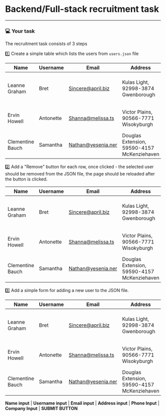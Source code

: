 # Backend/Full-stack recruitment task

----

### 💻   Your task 

The recruitment task consists of 3 steps

1️⃣ Create a simple table which lists the users from `users.json` file

| Name             | Username  | Email              | Address                                     | Phone                 | Company            |
| ---------------- | --------- | ------------------ | ------------------------------------------- | --------------------- | ------------------ |
| Leanne Graham    | Bret      | Sincere@april.biz  | Kulas Light, 92998-3874 Gwenborough         | 1-770-736-8031 x56442 | Romaguera-Crona    |
| Ervin Howell     | Antonette | Shanna@melissa.ts  | Victor Plains, 90566-7771 Wisokyburgh       | 010-692-6593 x09125   | Deckow-Crist       |
| Clementine Bauch | Samantha  | Nathan@yesenia.ner | Douglas Extension, 59590-4157 McKenziehaven | 1-463-123-4447        | Romaguera-Jacobson |

2️⃣ Add a "Remove" button for each row, once clicked - the selected user should be removed from the JSON file, the page should be reloaded after the button is clicked. 

| Name             | Username  | Email              | Address                                     | Phone                 | Company            |                   |
| ---------------- | --------- | ------------------ | ------------------------------------------- | --------------------- | ------------------ | ----------------- |
| Leanne Graham    | Bret      | Sincere@april.biz  | Kulas Light, 92998-3874 Gwenborough         | 1-770-736-8031 x56442 | Romaguera-Crona    | **REMOVE BUTTON** |
| Ervin Howell     | Antonette | Shanna@melissa.ts  | Victor Plains, 90566-7771 Wisokyburgh       | 010-692-6593 x09125   | Deckow-Crist       | **REMOVE BUTTON** |
| Clementine Bauch | Samantha  | Nathan@yesenia.ner | Douglas Extension, 59590-4157 McKenziehaven | 1-463-123-4447        | Romaguera-Jacobson | **REMOVE BUTTON** |

3️⃣ Add a simple form for adding a new user to the JSON file. 

| Name             | Username  | Email              | Address                                     | Phone                 | Company            |                   |
| ---------------- | --------- | ------------------ | ------------------------------------------- | --------------------- | ------------------ | ----------------- |
| Leanne Graham    | Bret      | Sincere@april.biz  | Kulas Light, 92998-3874 Gwenborough         | 1-770-736-8031 x56442 | Romaguera-Crona    | **REMOVE BUTTON** |
| Ervin Howell     | Antonette | Shanna@melissa.ts  | Victor Plains, 90566-7771 Wisokyburgh       | 010-692-6593 x09125   | Deckow-Crist       | **REMOVE BUTTON** |
| Clementine Bauch | Samantha  | Nathan@yesenia.ner | Douglas Extension, 59590-4157 McKenziehaven | 1-463-123-4447        | Romaguera-Jacobson | **REMOVE BUTTON** |

**Name input** | **Username input** | **Email input** | **Address input** | **Phone Input**	| **Company Input** | **SUBMIT BUTTON**

